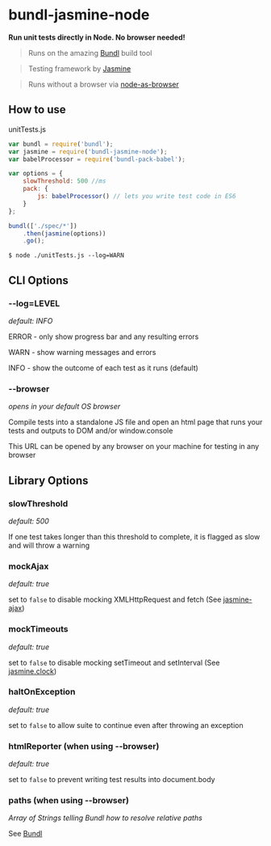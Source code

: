 # bundl-jasmine-node

**Run unit tests directly in Node. No browser needed!**

> Runs on the amazing [Bundl](https://github.com/seebigs/bundl) build tool

> Testing framework by [Jasmine](http://jasmine.github.io/)

> Runs without a browser via [node-as-browser](https://github.com/seebigs/node-as-browser)

## How to use

unitTests.js
```js
var bundl = require('bundl');
var jasmine = require('bundl-jasmine-node');
var babelProcessor = require('bundl-pack-babel');

var options = {
    slowThreshold: 500 //ms
    pack: {
        js: babelProcessor() // lets you write test code in ES6
    }
};

bundl(['./spec/*'])
    .then(jasmine(options))
    .go();
```

```
$ node ./unitTests.js --log=WARN
```

## CLI Options

### --log=LEVEL

*default: INFO*

ERROR - only show progress bar and any resulting errors

WARN - show warning messages and errors

INFO - show the outcome of each test as it runs (default)

### --browser

*opens in your default OS browser*

Compile tests into a standalone JS file and open an html page that runs your tests and outputs to DOM and/or window.console

This URL can be opened by any browser on your machine for testing in any browser

## Library Options

### slowThreshold

*default: 500*

If one test takes longer than this threshold to complete, it is flagged as slow and will throw a warning

### mockAjax

*default: true*

set to `false` to disable mocking XMLHttpRequest and fetch (See [jasmine-ajax](https://github.com/jasmine/jasmine-ajax))

### mockTimeouts

*default: true*

set to `false` to disable mocking setTimeout and setInterval (See [jasmine.clock](https://jasmine.github.io/edge/introduction.html#section-Jasmine_Clock))

### haltOnException

*default: true*

set to `false` to allow suite to continue even after throwing an exception

### htmlReporter (when using --browser)

*default: true*

set to `false` to prevent writing test results into document.body

### paths (when using --browser)

*Array of Strings telling Bundl how to resolve relative paths*

See [Bundl](https://github.com/seebigs/bundl)
